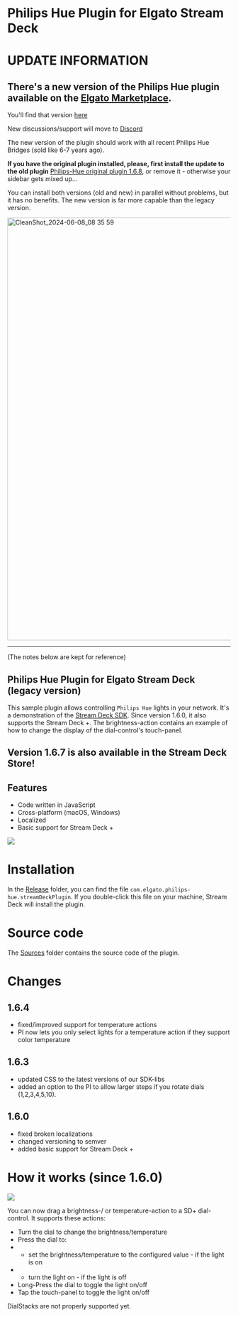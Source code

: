
# Philips Hue Plugin for Elgato Stream Deck 
# UPDATE INFORMATION

## There's a new version of the Philips Hue plugin available on the [Elgato Marketplace](https://marketplace.elgato.com/product/philips-hue-27f49792-2de3-455f-8892-fd382716f548).

You'll find that version [here](https://marketplace.elgato.com/product/philips-hue-27f49792-2de3-455f-8892-fd382716f548)

New discussions/support will move to [Discord](https://discord.gg/elgato)

The new version of the plugin should work with all recent Philips Hue Bridges (sold like 6-7 years ago).

**If you have the original plugin installed, please, first install the update to the old plugin** [Philips-Hue original plugin 1.6.8](https://github.com/user-attachments/files/15746596/com.elgato.philips-hue.streamDeckPlugin.zip), or remove it - otherwise your sidebar gets mixed up...

You can install both versions (old and new) in parallel without problems, but it has no benefits. The new version is far more capable than the legacy version.

<img width="952" alt="CleanShot_2024-06-08_08 35 59" src="https://github.com/elgatosf/streamdeck-philipshue/assets/80752/621322d9-5e19-42fb-aec4-7fce9a11aac6">


----

(The notes below are kept for reference)

## Philips Hue Plugin for Elgato Stream Deck (legacy version)
This sample plugin allows controlling `Philips Hue` lights in your network. It's a demonstration of the [Stream Deck SDK](https://developer.elgato.com/documentation/stream-deck/).
Since version 1.6.0, it also supports the Stream Deck +. The brightness-action contains an example of how to change the display of the dial-control's touch-panel.

## Version 1.6.7 is also available in the Stream Deck Store!

## Features
- Code written in JavaScript
- Cross-platform (macOS, Windows)
- Localized
- Basic support for Stream Deck +

![](screenshot.png)


# Installation
In the [Release](./Release) folder, you can find the file `com.elgato.philips-hue.streamDeckPlugin`. If you double-click this file on your machine, Stream Deck will install the plugin.


# Source code
The [Sources](./Sources) folder contains the source code of the plugin.

# Changes
## 1.6.4
- fixed/improved support for temperature actions
- PI now lets you only select lights for a temperature action if they support color temperature

## 1.6.3
- updated CSS to the latest versions of our SDK-libs
- added an option to the PI to allow larger steps if you rotate dials (1,2,3,4,5,10).

## 1.6.0
- fixed broken localizations
- changed versioning to semver
- added basic support for Stream Deck +

# How it works (since 1.6.0)
![](touchpanel.png)

 You can now drag a brightness-/ or temperature-action to a SD+ dial-control. It supports these actions:
 - Turn the dial to change the brightness/temperature
 - Press the dial to:
 - - set the brightness/temperature to the configured value - if the light is on
 - - turn the light on - if the light is off
 - Long-Press the dial to toggle the light on/off
 - Tap the touch-panel to toggle the light on/off
  
 DialStacks are not properly supported yet.

